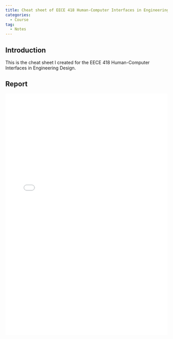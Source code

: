 ```yaml
---
title: Cheat sheet of EECE 418 Human-Computer Interfaces in Engineering Design
categories: 
  - Course
tag:
  - Notes
---
```

## Introduction
This is the cheat sheet I created for the EECE 418 Human-Computer Interfaces in Engineering Design.
## Report

<embed src="/assets/files/cheat_sheet_midterm.pdf" width="100%" height="750">